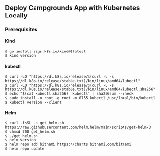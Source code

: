 ## Deploy Campgrounds App with Kubernetes Locally

### Prerequisites

#### Kind
```shell
$ go install sigs.k8s.io/kind@$latest
$ kind version
```

#### kubectl
```shell
$ curl -LO "https://dl.k8s.io/release/$(curl -L -s https://dl.k8s.io/release/stable.txt)/bin/linux/amd64/kubectl"
$ curl -LO "https://dl.k8s.io/release/$(curl -L -s https://dl.k8s.io/release/stable.txt)/bin/linux/amd64/kubectl.sha256"
$ echo "$(cat kubectl.sha256)  kubectl" | sha256sum --check
$ sudo install -o root -g root -m 0755 kubectl /usr/local/bin/kubectl
$ kubectl version --client
```

#### Helm
```shell
$ curl -fsSL -o get_helm.sh https://raw.githubusercontent.com/helm/helm/main/scripts/get-helm-3
$ chmod 700 get_helm.sh
$ ./get_helm.sh
$ helm version
$ helm repo add bitnami https://charts.bitnami.com/bitnami
$ helm repo update
```

